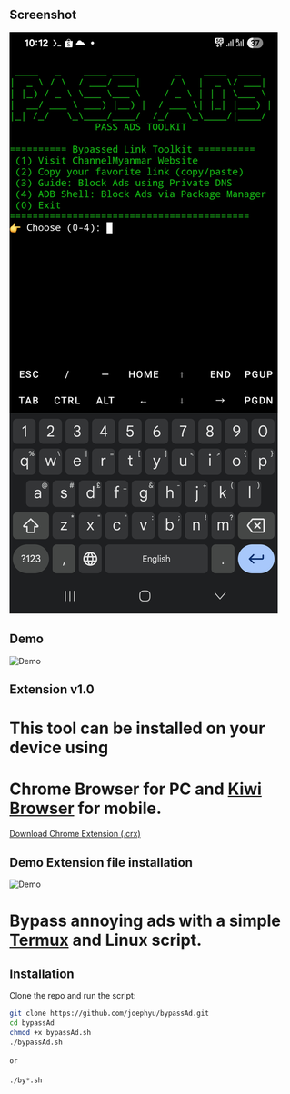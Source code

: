 
## Screenshot
![App Screenshot](screenshot.jpg)

## Demo

![Demo](screenshortvdo.gif)


## Extension v1.0

# This tool can be installed on your device using 
# Chrome Browser for PC and [Kiwi Browser](https://play.google.com/store/apps/details?id=com.kiwibrowser.browser) for mobile.

[Download Chrome Extension (.crx)](https://github.com/joephyu/bypassAd/releases/download/v1.0.0/AdPass_channel-myanmar.crx)

## Demo Extension file installation 
![Demo](extension.gif)

# Bypass annoying ads with a simple [Termux](https://play.google.com/store/apps/details?id=com.termux) and Linux script.
##  Installation

Clone the repo and run the script:

```bash
git clone https://github.com/joephyu/bypassAd.git
cd bypassAd
chmod +x bypassAd.sh
./bypassAd.sh

or

./by*.sh

